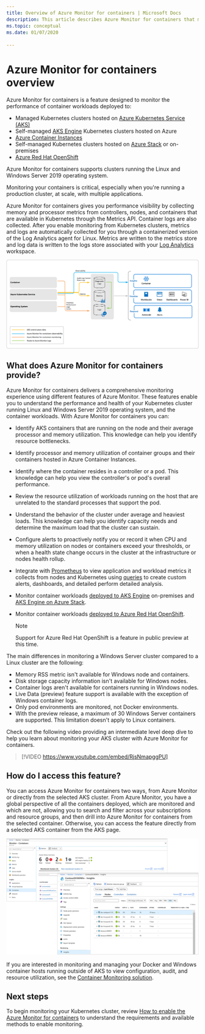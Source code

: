 ```yaml
---
title: Overview of Azure Monitor for containers | Microsoft Docs
description: This article describes Azure Monitor for containers that monitors AKS Container Insights solution and the value it delivers by monitoring the health of your AKS clusters and Container Instances in Azure.
ms.topic: conceptual
ms.date: 01/07/2020

---
```


# Azure Monitor for containers overview

Azure Monitor for containers is a feature designed to monitor the performance of container workloads deployed to:

- Managed Kubernetes clusters hosted on [Azure Kubernetes Service (AKS)](../../aks/intro-kubernetes.md)
- Self-managed [AKS Engine](https://github.com/Azure/aks-engine) Kubernetes clusters hosted on Azure 
- [Azure Container Instances](../../container-instances/container-instances-overview.md)
- Self-managed Kubernetes clusters hosted on [Azure Stack](https://docs.microsoft.com/azure-stack/user/azure-stack-kubernetes-aks-engine-overview?view=azs-1910) or on-premises
- [Azure Red Hat OpenShift](../../openshift/intro-openshift.md)

Azure Monitor for containers supports clusters running the Linux and Windows Server 2019 operating system. 

Monitoring your containers is critical, especially when you're running a production cluster, at scale, with multiple applications.

Azure Monitor for containers gives you performance visibility by collecting memory and processor metrics from controllers, nodes, and containers that are available in Kubernetes through the Metrics API. Container logs are also collected.  After you enable monitoring from Kubernetes clusters, metrics and logs are automatically collected for you through a containerized version of the Log Analytics agent for Linux. Metrics are written to the metrics store and log data is written to the logs store associated with your [Log Analytics](../log-query/log-query-overview.md) workspace. 

![Azure Monitor for containers architecture](./media/container-insights-overview/azmon-containers-architecture-01.png)
 
## What does Azure Monitor for containers provide?

Azure Monitor for containers delivers a comprehensive monitoring experience using different features of Azure Monitor. These features enable you to understand the performance and health of your Kubernetes cluster running Linux and Windows Server 2019 operating system, and the container workloads. With Azure Monitor for containers you can:

* Identify AKS containers that are running on the node and their average processor and memory utilization. This knowledge can help you identify resource bottlenecks.
* Identify processor and memory utilization of container groups and their containers hosted in Azure Container Instances.  
* Identify where the container resides in a controller or a pod. This knowledge can help you view the controller's or pod's overall performance. 
* Review the resource utilization of workloads running on the host that are unrelated to the standard processes that support the pod.
* Understand the behavior of the cluster under average and heaviest loads. This knowledge can help you identify capacity needs and determine the maximum load that the cluster can sustain. 
* Configure alerts to proactively notify you or record it when CPU and memory utilization on nodes or containers exceed your thresholds, or when a health state change occurs in the cluster at the infrastructure or nodes health rollup.
* Integrate with [Prometheus](https://prometheus.io/docs/introduction/overview/) to view application and workload metrics it collects from nodes and Kubernetes using [queries](container-insights-log-search.md) to create custom alerts, dashboards, and detailed perform detailed analysis.
* Monitor container workloads [deployed to AKS Engine](https://github.com/Azure/aks-engine) on-premises and [AKS Engine on Azure Stack](https://docs.microsoft.com/azure-stack/user/azure-stack-kubernetes-aks-engine-overview?view=azs-1908).
* Monitor container workloads [deployed to Azure Red Hat OpenShift](../../openshift/intro-openshift.md).

    >[!NOTE]
    >Support for Azure Red Hat OpenShift is a feature in public preview at this time.
    >

The main differences in monitoring a Windows Server cluster compared to a Linux cluster are the following:

- Memory RSS metric isn't available for Windows node and containers.
- Disk storage capacity information isn't available for Windows nodes.
- Container logs aren't available for containers running in Windows nodes.
- Live Data (preview) feature support is available with the exception of Windows container logs.
- Only pod environments are monitored, not Docker environments.
- With the preview release, a maximum of 30 Windows Server containers are supported. This limitation doesn't apply to Linux containers. 

Check out the following video providing an intermediate level deep dive to help you learn about monitoring your AKS cluster with Azure Monitor for containers.

> [!VIDEO https://www.youtube.com/embed/RjsNmapggPU]

## How do I access this feature?

You can access Azure Monitor for containers two ways, from Azure Monitor or directly from the selected AKS cluster. From Azure Monitor, you have a global perspective of all the containers deployed, which are monitored and which are not, allowing you to search and filter across your subscriptions and resource groups, and then drill into Azure Monitor for containers from the selected container.  Otherwise, you can access the feature directly from a selected AKS container from the AKS page.  

![Overview of methods to access Azure Monitor for containers](./media/container-insights-overview/azmon-containers-experience.png)

If you are interested in monitoring and managing your Docker and Windows container hosts running outside of AKS to view configuration, audit, and resource utilization, see the [Container Monitoring solution](../../azure-monitor/insights/containers.md).

## Next steps

To begin monitoring your Kubernetes cluster, review [How to enable the Azure Monitor for containers](container-insights-onboard.md) to understand the requirements and available methods to enable monitoring. 
